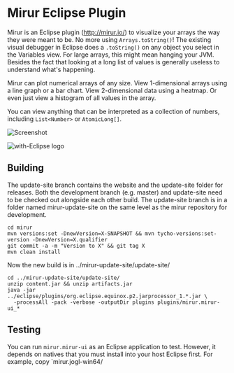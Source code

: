 # Mirur Eclipse Plugin

Mirur is an Eclipse plugin (http://mirur.io/) to visualize your arrays the way
they were meant to be.  No more using `Arrays.toString()`! The existing visual
debugger in Eclipse does a `.toString()` on any object you select in the
Variables view. For large arrays, this might mean hanging your JVM. Besides
the fact that looking at a long list of values is generally useless to
understand what's happening.

Mirur can plot numerical arrays of any size. View 1-dimensional arrays using a
line graph or a bar chart. View 2-dimensional data using a heatmap. Or even
just view a histogram of all values in the array.

You can view anything that can be interpreted as a collection of numbers,
including `List<Number>` or `AtomicLong[]`.

![Screenshot](../gh-pages/images/mirur-example.jpg)

![with-Eclipse logo](http://with-eclipse.github.io/with-eclipse-0.jpg)

## Building

The update-site branch contains the website and the update-site folder for
releases. Both the development branch (e.g. master) and update-site need to be
checked out alongside each other build. The update-site branch is in a folder
named mirur-update-site on the same level as the mirur repository for
development.

```
cd mirur
mvn versions:set -DnewVersion=X-SNAPSHOT && mvn tycho-versions:set-version -DnewVersion=X.qualifier
git commit -a -m "Version to X" && git tag X
mvn clean install
```

Now the new build is in ../mirur-update-site/update-site/

```
cd ../mirur-update-site/update-site/
unzip content.jar && unzip artifacts.jar
java -jar ../eclipse/plugins/org.eclipse.equinox.p2.jarprocessor_1.*.jar \
  -processAll -pack -verbose -outputDir plugins plugins/mirur.mirur-ui_*
```

## Testing

You can run `mirur.mirur-ui` as an Eclipse application to test. However, it
depends on natives that you must install into your host Eclipse first. For example,
copy `mirur.jogl-win64/